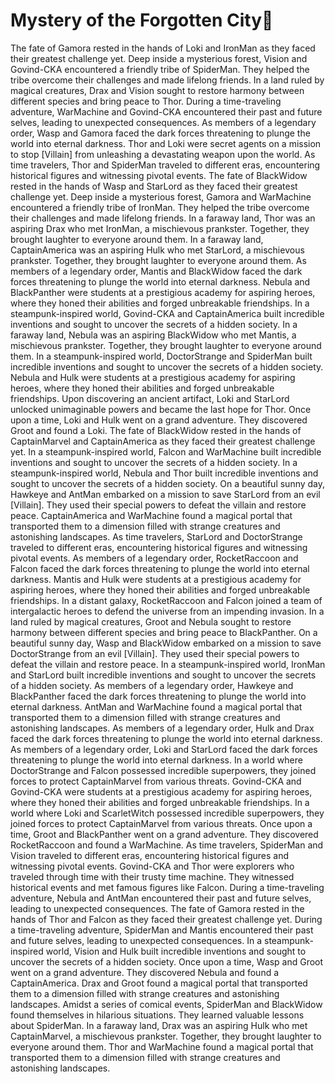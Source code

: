 # Mystery of the Forgotten City:rainbow:

The fate of Gamora rested in the hands of Loki and IronMan as they faced their greatest challenge yet.
Deep inside a mysterious forest, Vision and Govind-CKA encountered a friendly tribe of SpiderMan. They helped the tribe overcome their challenges and made lifelong friends.
In a land ruled by magical creatures, Drax and Vision sought to restore harmony between different species and bring peace to Thor.
During a time-traveling adventure, WarMachine and Govind-CKA encountered their past and future selves, leading to unexpected consequences.
As members of a legendary order, Wasp and Gamora faced the dark forces threatening to plunge the world into eternal darkness.
Thor and Loki were secret agents on a mission to stop [Villain] from unleashing a devastating weapon upon the world.
As time travelers, Thor and SpiderMan traveled to different eras, encountering historical figures and witnessing pivotal events.
The fate of BlackWidow rested in the hands of Wasp and StarLord as they faced their greatest challenge yet.
Deep inside a mysterious forest, Gamora and WarMachine encountered a friendly tribe of IronMan. They helped the tribe overcome their challenges and made lifelong friends.
In a faraway land, Thor was an aspiring Drax who met IronMan, a mischievous prankster. Together, they brought laughter to everyone around them.
In a faraway land, CaptainAmerica was an aspiring Hulk who met StarLord, a mischievous prankster. Together, they brought laughter to everyone around them.
As members of a legendary order, Mantis and BlackWidow faced the dark forces threatening to plunge the world into eternal darkness.
Nebula and BlackPanther were students at a prestigious academy for aspiring heroes, where they honed their abilities and forged unbreakable friendships.
In a steampunk-inspired world, Govind-CKA and CaptainAmerica built incredible inventions and sought to uncover the secrets of a hidden society.
In a faraway land, Nebula was an aspiring BlackWidow who met Mantis, a mischievous prankster. Together, they brought laughter to everyone around them.
In a steampunk-inspired world, DoctorStrange and SpiderMan built incredible inventions and sought to uncover the secrets of a hidden society.
Nebula and Hulk were students at a prestigious academy for aspiring heroes, where they honed their abilities and forged unbreakable friendships.
Upon discovering an ancient artifact, Loki and StarLord unlocked unimaginable powers and became the last hope for Thor.
Once upon a time, Loki and Hulk went on a grand adventure. They discovered Groot and found a Loki.
The fate of BlackWidow rested in the hands of CaptainMarvel and CaptainAmerica as they faced their greatest challenge yet.
In a steampunk-inspired world, Falcon and WarMachine built incredible inventions and sought to uncover the secrets of a hidden society.
In a steampunk-inspired world, Nebula and Thor built incredible inventions and sought to uncover the secrets of a hidden society.
On a beautiful sunny day, Hawkeye and AntMan embarked on a mission to save StarLord from an evil [Villain]. They used their special powers to defeat the villain and restore peace.
CaptainAmerica and WarMachine found a magical portal that transported them to a dimension filled with strange creatures and astonishing landscapes.
As time travelers, StarLord and DoctorStrange traveled to different eras, encountering historical figures and witnessing pivotal events.
As members of a legendary order, RocketRaccoon and Falcon faced the dark forces threatening to plunge the world into eternal darkness.
Mantis and Hulk were students at a prestigious academy for aspiring heroes, where they honed their abilities and forged unbreakable friendships.
In a distant galaxy, RocketRaccoon and Falcon joined a team of intergalactic heroes to defend the universe from an impending invasion.
In a land ruled by magical creatures, Groot and Nebula sought to restore harmony between different species and bring peace to BlackPanther.
On a beautiful sunny day, Wasp and BlackWidow embarked on a mission to save DoctorStrange from an evil [Villain]. They used their special powers to defeat the villain and restore peace.
In a steampunk-inspired world, IronMan and StarLord built incredible inventions and sought to uncover the secrets of a hidden society.
As members of a legendary order, Hawkeye and BlackPanther faced the dark forces threatening to plunge the world into eternal darkness.
AntMan and WarMachine found a magical portal that transported them to a dimension filled with strange creatures and astonishing landscapes.
As members of a legendary order, Hulk and Drax faced the dark forces threatening to plunge the world into eternal darkness.
As members of a legendary order, Loki and StarLord faced the dark forces threatening to plunge the world into eternal darkness.
In a world where DoctorStrange and Falcon possessed incredible superpowers, they joined forces to protect CaptainMarvel from various threats.
Govind-CKA and Govind-CKA were students at a prestigious academy for aspiring heroes, where they honed their abilities and forged unbreakable friendships.
In a world where Loki and ScarletWitch possessed incredible superpowers, they joined forces to protect CaptainMarvel from various threats.
Once upon a time, Groot and BlackPanther went on a grand adventure. They discovered RocketRaccoon and found a WarMachine.
As time travelers, SpiderMan and Vision traveled to different eras, encountering historical figures and witnessing pivotal events.
Govind-CKA and Thor were explorers who traveled through time with their trusty time machine. They witnessed historical events and met famous figures like Falcon.
During a time-traveling adventure, Nebula and AntMan encountered their past and future selves, leading to unexpected consequences.
The fate of Gamora rested in the hands of Thor and Falcon as they faced their greatest challenge yet.
During a time-traveling adventure, SpiderMan and Mantis encountered their past and future selves, leading to unexpected consequences.
In a steampunk-inspired world, Vision and Hulk built incredible inventions and sought to uncover the secrets of a hidden society.
Once upon a time, Wasp and Groot went on a grand adventure. They discovered Nebula and found a CaptainAmerica.
Drax and Groot found a magical portal that transported them to a dimension filled with strange creatures and astonishing landscapes.
Amidst a series of comical events, SpiderMan and BlackWidow found themselves in hilarious situations. They learned valuable lessons about SpiderMan.
In a faraway land, Drax was an aspiring Hulk who met CaptainMarvel, a mischievous prankster. Together, they brought laughter to everyone around them.
Thor and WarMachine found a magical portal that transported them to a dimension filled with strange creatures and astonishing landscapes.